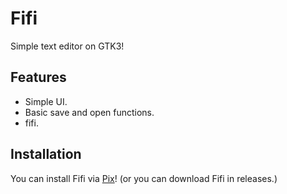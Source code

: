 # Fifi

Simple text editor on GTK3!

## Features

- Simple UI.
- Basic save and open functions.
- fifi.

## Installation

You can install Fifi via [Pix](https://github.com/progwi0/pix)!
(or you can download Fifi in releases.)
